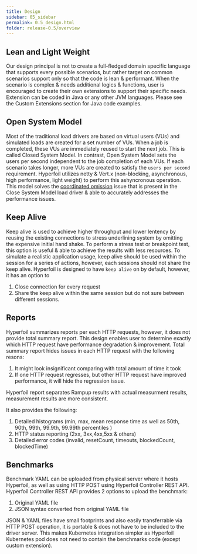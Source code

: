 ```yaml
---
title: Design
sidebar: 05_sidebar
permalink: 0.5_design.html
folder: release-0.5/overview
---
```


## Lean and Light Weight

Our design principal is not to create a full-fledged domain specific language that supports every possible scenarios, but rather target on common scenarios support only so that the code is lean & performant.  When the scenario is complex & needs additional logics & functions, user is encouraged to create their own extensions to support their specific needs. Extension can be coded in Java or any other JVM languages.  Please see the Custom Extensions section for Java code examples. 

## Open System Model

Most of the traditional load drivers are based on virtual users (VUs) and simulated loads are created for a set number of VUs.  When a job is completed, these VUs are immediately reused to start the next job.  This is called Closed System Model.  In contrast, Open System Model sets the users per second independent to the job completion of each VUs.  If each scenario takes longer, more VUs are created to satisfy the `users per second` requirement. Hyperfoil utilizes netty & Vert.x (non-blocking, asynchronous, high performance, light weight) to perform this ashyncronous operation.  This model solves the [coordinated omission](https://www.azul.com/files/HowNotToMeasureLatency_LLSummit_NYC_12Nov2013.pdf) issue that is present in the Close System Model load driver & able to accurately addresses the performance issues.

## Keep Alive

Keep alive is used to achieve higher throughput and lower lentency by reusing the existing connections to stress underlining system by omitting the expensive initial hand shake. To perform a stress test or breakpoint test, this option is useful & able to achieve the results with less resources. To simulate a realistic application usage, keep alive should be used within the session for a series of actions, however, each sessions should not share the keep alive.  Hyperfoil is designed to have `keep alive` on by default, however, it has an option to
1. Close connection for every request
2. Share the keep alive within the same session but do not sure between different sessions.

## Reports

Hyperfoil summarizes reports per each HTTP requests, however, it does not provide total summary report.  This design enables user to determine exactly which HTTP request have performance degradation & improvement.  Total summary report hides issues in each HTTP request with the following resons:
1. It might look insignificant comparing with total amount of time it took
2. If one HTTP request regresses, but other HTTP request have improved performance, it will hide the regression issue.

Hyperfoil report separates Rampup results with actual measurment results, measurement results are more consistent.

It also provides the following:
1. Detailed histograms (min, max, mean response time as well as 50th, 90th, 99th, 99.9th, 99.99th percentiles )
2. HTTP status reporting (2xx, 3xx,4xx,5xx & others)
3. Detailed error codes (invalid, resetCount, timeouts, blockedCount, blockedTime)

## Benchmarks

Benchmark YAML can be uploaded from physical server where it hosts Hyperfoil, as well as using HTTP POST using Hyperfoil Controller REST API.  Hyperfoil Controller REST API provides 2 options to upload the benchmark:
1. Original YAML file
2. JSON syntax converted from original YAML file

JSON & YAML files have small footprints and also easily transferrable via HTTP POST operation, it is portable & does not have to be included to the driver server.  This makes Kubernetes integration simpler as Hyperfoil Kubernetes pod does not need to contain the benchmarks code (except custom extension).


